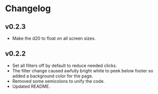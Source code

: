 # Changelog

## v0.2.3
- Make the d20 to float on all screen sizes.

## v0.2.2
- Set all filters off by default to reduce needed clicks.
- The filter change caused awfully bright white to peek below footer so added a background color for the page.
- Removed some semicolons to unify the code.
- Updated README.